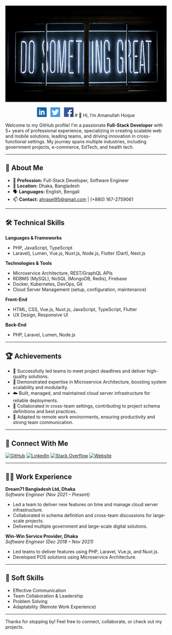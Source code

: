 <img src="/img/header1.jpg?raw=true" height="300" width="100%"></img>

<p align='center'>
<a href="https://www.linkedin.com/in/ahraselahamed/"><img height="30" src="/icons/linkedin.png?raw=true"></a>&nbsp;&nbsp;
<a href="https://twitter.com/ahraselahamed"><img height="30" src="/icons/twitter.png?raw=true"></a>&nbsp;&nbsp;
<a href="https://facebook.com/ahraselahamed"><img height="30" src="/icons/facebook.png?raw=true"></a>
# 👋 Hi, I’m Amanullah Hoque

Welcome to my GitHub profile! I'm a passionate **Full-Stack Developer** with 5+ years of professional experience, specializing in creating scalable web and mobile solutions, leading teams, and driving innovation in cross-functional settings. My journey spans multiple industries, including government projects, e-commerce, EdTech, and health tech.

---

## 🚀 About Me

- 💼 **Profession:** Full-Stack Developer, Software Engineer
- 📍 **Location:** Dhaka, Bangladesh
- 🗣️ **Languages:** English, Bengali
- 📫 **Contact:** ahrasel95@gmail.com | (+880) 167-2759061

---

## 🛠️ Technical Skills

**Languages & Frameworks**  
- PHP, JavaScript, TypeScript
- Laravel), Lumen, Vue.js, Nuxt.js, Node.js, Flutter (Dart), Next.js

**Technologies & Tools**  
- Microservice Architecture, REST/GraphQL APIs
- RDBMS (MySQL), NoSQL (MongoDB, Redis), Firebase
- Docker, Kubernetes, DevOps, Git
- Cloud Server Management (setup, configuration, maintenance)

**Front-End**  
- HTML, CSS, Vue.js, Nuxt.js, JavaScript, TypeScript, Flutter
- UX Design, Responsive UI

**Back-End**  
- PHP, Laravel, Lumen, Node.js

---

## 🏆 Achievements

- 🚀 Successfully led teams to meet project deadlines and deliver high-quality solutions.
- 🧩 Demonstrated expertise in Microservice Architecture, boosting system scalability and modularity.
- ☁️ Built, managed, and maintained cloud server infrastructure for reliable deployments.
- 🤝 Collaborated in cross-team settings, contributing to project schema definitions and best practices.
- 🏅 Adapted to remote work environments, ensuring productivity and strong team communication.

---
## 🤝 Connect With Me

[![GitHub](https://img.shields.io/badge/GitHub-181717?style=flat&logo=github&logoColor=white)](https://github.com/ahrasel)
[![LinkedIn](https://img.shields.io/badge/LinkedIn-0077B5?style=flat&logo=linkedin&logoColor=white)](https://www.linkedin.com/in/ahraselahamed)
[![Stack Overflow](https://img.shields.io/badge/StackOverflow-F58025?style=flat&logo=stackoverflow&logoColor=white)](https://stackoverflow.com/users/6441801/ah-rasel)
[![Website](https://img.shields.io/badge/Website-24292E?style=flat&logo=google-chrome&logoColor=white)](https://ahrasel.com/)

---

## 🧑‍💼 Work Experience

**Dream71 Bangladesh Ltd, Dhaka**  
*Software Engineer (Nov 2021 – Present)*  
- Led a team to deliver new features on time and manage cloud server infrastructure.
- Collaborated in schema definition and cross-team discussions for large-scale projects.
- Delivered multiple government and large-scale digital solutions.

**Win-Win Service Provider, Dhaka**  
*Software Engineer (Dec 2018 – Nov 2021)*  
- Led teams to deliver features using PHP, Laravel, Vue.js, and Nuxt.js.
- Developed POS solutions using Microservice Architecture.
---

## 🧩 Soft Skills

- Effective Communication
- Team Collaboration & Leadership
- Problem Solving
- Adaptability (Remote Work Experience)

---

Thanks for stopping by! Feel free to connect, collaborate, or check out my projects.

